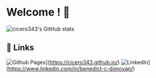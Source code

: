 # Welcome ! 👋
![cicero343's GitHub stats](https://github-readme-stats.vercel.app/api?username=cicero343&show_icons=true&theme=radical)

## 🔗 Links


![Github Pages](https://img.shields.io/badge/github%20pages-121013?style=for-the-badge&logo=github&logoColor=white)](https://cicero343.github.io/)
![LinkedIn](https://img.shields.io/badge/linkedin-%230077B5.svg?style=for-the-badge&logo=linkedin&logoColor=white)](https://www.linkedin.com/in/benedict-c-donovan/)
<script src="https://tryhackme.com/badge/2125035"></script>



<!--
**cicero343/cicero343** is a ✨ _special_ ✨ repository because its `README.md` (this file) appears on your GitHub profile.

Here are some ideas to get you started:

- 🔭 I’m currently working on ...
- 🌱 I’m currently learning ...
- 👯 I’m looking to collaborate on ...
- 🤔 I’m looking for help with ...
- 💬 Ask me about ...
- 📫 How to reach me: ...
- 😄 Pronouns: ...
- ⚡ Fun fact: ...
-->
